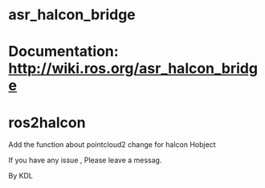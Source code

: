 
# asr_halcon_bridge
Documentation: http://wiki.ros.org/asr_halcon_bridge
=======
# ros2halcon

Add the function about pointcloud2 change for halcon Hobject

If you have any issue , Please  leave a messag.


By KDL

